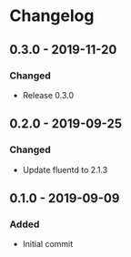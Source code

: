 # Changelog

## 0.3.0 - 2019-11-20
### Changed
- Release 0.3.0

## 0.2.0 - 2019-09-25
### Changed
- Update fluentd to 2.1.3

## 0.1.0 - 2019-09-09
### Added
- Initial commit
